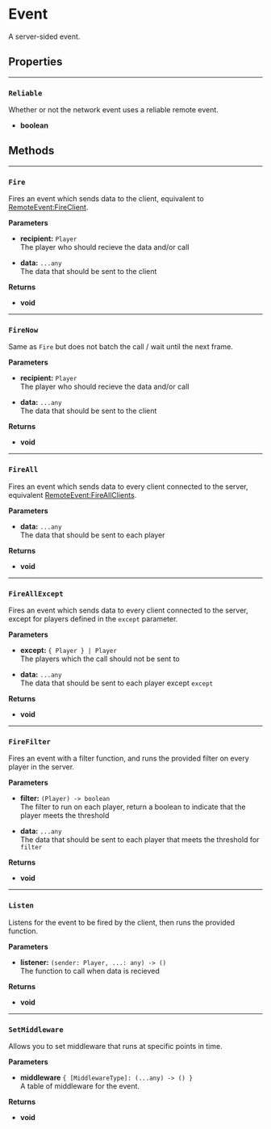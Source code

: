 # Event

A server-sided event.

## Properties

---

### `Reliable`

Whether or not the network event uses a reliable remote event.

- **boolean**

## Methods

---

### `Fire`

Fires an event which sends data to the client, equivalent to [RemoteEvent:FireClient](https://create.roblox.com/docs/reference/engine/classes/RemoteEvent#FireClient).

**Parameters**

- **recipient:** `Player`<br>
The player who should recieve the data and/or call

- **data:** `...any`<br>
The data that should be sent to the client

**Returns**

- **void**

---

### `FireNow`

Same as `Fire` but does not batch the call / wait until the next frame.

**Parameters**

- **recipient:** `Player`<br>
The player who should recieve the data and/or call

- **data:** `...any`<br>
The data that should be sent to the client

**Returns**

- **void**

---

### `FireAll`

Fires an event which sends data to every client connected to the server, equivalent [RemoteEvent:FireAllClients](https://create.roblox.com/docs/reference/engine/classes/RemoteEvent#FireAllClients).

**Parameters**

- **data:** `...any`<br>
The data that should be sent to each player

**Returns**

- **void**

---

### `FireAllExcept`

Fires an event which sends data to every client connected to the server, except for players defined in the `except` parameter.

**Parameters**

- **except:** `{ Player } | Player`<br>
The players which the call should not be sent to

- **data:** `...any`<br>
The data that should be sent to each player except `except`

**Returns**

- **void**

---

### `FireFilter`

Fires an event with a filter function, and runs the provided filter on every player in the server.

**Parameters**

- **filter:** `(Player) -> boolean`<br>
The filter to run on each player, return a boolean to indicate that the player meets the threshold

- **data:** `...any`<br>
The data that should be sent to each player that meets the threshold for `filter`

**Returns**

- **void**

---

### `Listen`

Listens for the event to be fired by the client, then runs the provided function.

**Parameters**

- **listener:** `(sender: Player, ...: any) -> ()`<br>
The function to call when data is recieved

**Returns**

- **void**

---

### `SetMiddleware`

Allows you to set middleware that runs at specific points in time.

**Parameters**

- **middleware** `{ [MiddlewareType]: (...any) -> () }`<br>
A table of middleware for the event.

**Returns**

- **void**
